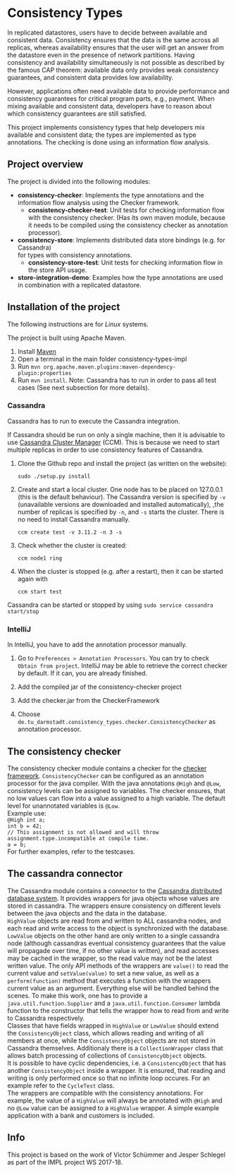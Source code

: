 # Consistency Types

In replicated datastores, users have to decide between available and consistent data. 
Consistency ensures that the data is the same across all replicas, whereas availability 
ensures that the user will get an answer from the datastore even in the presence of
network partitions. Having consistency and availability simultaneously is not possible
as described by the famous CAP theorem: available data only provides weak consistency guarantees, and
consistent data provides low availability.

However, applications often need available data to provide performance and consistency guarantees 
for critical program parts, e.g., payment. When mixing available and consistent data, developers
have to reason about which consistency guarantees are still satisfied.  

This project implements consistency types that help developers mix available and consistent data;
the types are implemented as type annotations.
The checking is done using an information flow analysis.


## Project overview

The project is divided into the following modules:

* **consistency-checker**: Implements the type annotations and the information flow analysis using the 
Checker framework.
    * **consistency-checker-test**: Unit tests for checking information flow with the
     consistency checker. (Has its own maven module, because
    it needs to be compiled using the consistency checker as annotation processor). 
* **consistency-store**: Implements distributed data store bindings (e.g. for Cassandra)     
    for types with consistency annotations.
    * **consistency-store-test**: Unit tests for checking information flow in the
    store API usage. 
* **store-integration-demo**: Examples how the type annotations are used in combination with
a replicated datastore. 


## Installation of the project

The following instructions are for *Linux* systems.
 
 The project is built using Apache Maven. 

1. Install [Maven](https://maven.apache.org)
2. Open a terminal in the main folder consistency-types-impl
3. Run `mvn org.apache.maven.plugins:maven-dependency-plugin:properties`
4. Run `mvn install`. Note: Cassandra has to run in order to pass all test cases 
(See next subsection for more details). 


### Cassandra

Cassandra has to run to execute the Cassandra integration.

If Cassandra should be run on only a single machine, then it is advisable to use 
[Cassandra Cluster Manager](https://github.com/riptano/ccm) (CCM).
This is because we need to start multiple replicas in order to use consistency
features of Cassandra.

1. Clone the Github repo and install the project (as written on the website):

    `sudo ./setup.py install`

2. Create and start a local cluster. One node has to be placed on 127.0.0.1 (this is the default behaviour).
The Cassandra version is specified by `-v` (unavailable versions are downloaded and installed automatically),
,the number of replicas is specified by `-n`, and `-s` starts the cluster. 
There is no need to install Cassandra manually.
    
    `ccm create test -v 3.11.2 -n 3 -s`
    
3. Check whether the cluster is created:

    `ccm node1 ring`
    
4. When the cluster is stopped (e.g. after a restart), then it can be started again with

    `ccm start test`

Cassandra can be started or stopped by using
    `sudo service cassandra start/stop` 
    
### IntelliJ

In IntelliJ, you have to add the annotation processor manually.

1. Go to `Preferences > Annotation Processors`. You can try to check `Obtain from project`. 
IntelliJ may be able to retrieve the correct checker by default. If it can, you are already finished.

2. Add the compiled jar of the consistency-checker project

3. Add the checker.jar from the CheckerFramework

4. Choose `de.tu_darmstadt.consistency_types.checker.ConsistencyChecker` as annotation processor.  


## The consistency checker
The consistency checker module contains a checker for the [checker framework](https://checkerframework.org/). `ConsistencyChecker` can be configured as an annotation processor for the java compiler. With the java annotations `@High` and `@Low`, consistency levels can be assigned to variables. The checker ensures, that no low values can flow into a value assigned to a high variable. The default level for unannotated variables is `@Low`.  
Example use:  
`@High int a;`  
`int b = 42;`  
`// This assignment is not allowed and will throw assignment.type.incompatible at compile time.`  
`a = b;`  
For further examples, refer to the testcases.

## The cassandra connector
The Cassandra module contains a connector to the [Cassandra distributed database system](https://cassandra.apache.org/). It provides wrappers for java objects whose values are stored in cassandra. The wrappers ensure consistency on different levels between the java objects and the data in the database.  
`HighValue` objects are read from and written to ALL cassandra nodes, and each read and write access to the object is synchronized with the database. `LowValue` objects on the other hand are only written to a single cassandra node (although cassandras eventual consistency guarantees that the value will propagade over time, if no other value is written), and read accesses may be cached in the wrapper, so the read value may not be the latest written value. The only API methods of the wrappers are `value()` to read the current value and `setValue(value)` to set a new value, as well as a `perform(function)` method that executes a function with the wrappers current value as an argument. Everything else will be handled behind the scenes. To make this work, one has to provide a `java.util.function.Supplier` and a `java.util.function.Consumer` lambda function to the constructor that tells the wrapper how to read from and write to Cassandra respectively.  
Classes that have fields wrapped in `HighValue` or `LowValue` should extend the `ConsistencyObject` class, which allows reading and writing of all members at once, while the `ConsistencyObject` objects are not stored in Cassandra themselves. Additionaly there is a `CollectionWrapper` class that allows batch processing of collections of `ConsistencyObject` objects.  
It is possible to have cyclic dependencies, i.e. a `ConsistencyObject` that has another `ConsistencyObject` inside a wrapper. It is ensured, that reading and writing is only performed once so that no infinite loop occures. For an example refer to the `CycleTest` class.  
The wrappers are compatible with the consistency annotations. For example, the value of a `HighValue` will always be annotated with `@High` and no `@Low` value can be assigned to a `HighValue` wrapper. A simple example application with a bank and customers is included.

## Info

This project is based on the work of Victor Schümmer and Jesper Schlegel as part of the IMPL project WS 2017-18.
